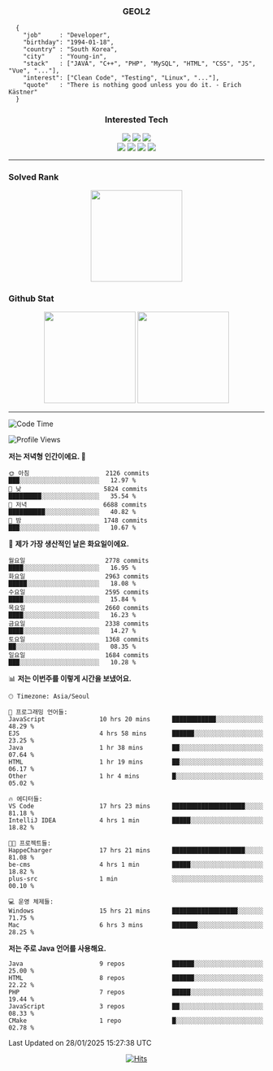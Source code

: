 <div align="center">

  ### GEOL2
</div>

```
  {
    "job"     : "Developer",
    "birthday": "1994-01-18",
    "country" : "South Korea",
    "city"    : "Young-in",
    "stack"   : ["JAVA", "C++", "PHP", "MySQL", "HTML", "CSS", "JS", "Vue", "..."],
    "interest": ["Clean Code", "Testing", "Linux", "..."], 
    "quote"   : "There is nothing good unless you do it. - Erich Kästner"
  }
  ```
  
<div align="center">
  
  ### Interested Tech
  
  <img src="https://img.shields.io/badge/Laravel-F05340?style=flat-square&logo=Laravel&logoColor=white">
  <img src="https://img.shields.io/badge/SpringBoot-6DB33F?style=flat-square&logo=SpringBoot&logoColor=white">
  <img src="https://img.shields.io/badge/Express-000000?style=flat-square&logo=Express&logoColor=white">
  <br>
  <img src="https://img.shields.io/badge/Three.js-000000?style=flat-square&logo=Three.js&logoColor=white">
  <img src="https://img.shields.io/badge/JavaScript-F7DF1E?style=flat-square&logo=JavaScript&logoColor=black">
  <img src="https://img.shields.io/badge/TypeScript-007acc?style=flat-square&logo=TypeScript&logoColor=black">
  <img src="https://img.shields.io/badge/MySQL-4479A1?style=flat-square&logo=mysql&logoColor=white"><br>

</div>

------------

  ### Solved Rank
  
  <div align="center">
    <img height="180em" src="https://mazassumnida.wtf/api/v2/generate_badge?boj=geol2">
  </div>
  
  ### Github Stat 
  <div align="center">
    <img height="180em" src="https://github-readme-stats-git-masterrstaa-rickstaa.vercel.app/api?username=geol2&show_icons=true&theme=dark">
    <img height="180em" src="https://github-readme-stats-git-masterrstaa-rickstaa.vercel.app/api/top-langs/?username=geol2&show_icons=true&hide=css,scss,html&layout=compact&theme=dark&count_private=true&langs_count=8">
  </div>
  
------------

<!--START_SECTION:waka-->
![Code Time](http://img.shields.io/badge/Code%20Time-3%2C855%20hrs%209%20mins-blue)

![Profile Views](http://img.shields.io/badge/Profile%20Views-0-blue)

**저는 저녁형 인간이에요. 🦉** 

```text
🌞 아침                     2126 commits        ███░░░░░░░░░░░░░░░░░░░░░░   12.97 % 
🌆 낮　                     5824 commits        █████████░░░░░░░░░░░░░░░░   35.54 % 
🌃 저녁                     6688 commits        ██████████░░░░░░░░░░░░░░░   40.82 % 
🌙 밤　                     1748 commits        ███░░░░░░░░░░░░░░░░░░░░░░   10.67 % 
```
📅 **제가 가장 생산적인 날은 화요일이에요.** 

```text
월요일                      2778 commits        ████░░░░░░░░░░░░░░░░░░░░░   16.95 % 
화요일                      2963 commits        █████░░░░░░░░░░░░░░░░░░░░   18.08 % 
수요일                      2595 commits        ████░░░░░░░░░░░░░░░░░░░░░   15.84 % 
목요일                      2660 commits        ████░░░░░░░░░░░░░░░░░░░░░   16.23 % 
금요일                      2338 commits        ████░░░░░░░░░░░░░░░░░░░░░   14.27 % 
토요일                      1368 commits        ██░░░░░░░░░░░░░░░░░░░░░░░   08.35 % 
일요일                      1684 commits        ███░░░░░░░░░░░░░░░░░░░░░░   10.28 % 
```


📊 **저는 이번주를 이렇게 시간을 보냈어요.** 

```text
🕑︎ Timezone: Asia/Seoul

💬 프로그래밍 언어들: 
JavaScript               10 hrs 20 mins      ████████████░░░░░░░░░░░░░   48.29 % 
EJS                      4 hrs 58 mins       ██████░░░░░░░░░░░░░░░░░░░   23.25 % 
Java                     1 hr 38 mins        ██░░░░░░░░░░░░░░░░░░░░░░░   07.64 % 
HTML                     1 hr 19 mins        ██░░░░░░░░░░░░░░░░░░░░░░░   06.17 % 
Other                    1 hr 4 mins         █░░░░░░░░░░░░░░░░░░░░░░░░   05.02 % 

🔥 에디터들: 
VS Code                  17 hrs 23 mins      ████████████████████░░░░░   81.18 % 
IntelliJ IDEA            4 hrs 1 min         █████░░░░░░░░░░░░░░░░░░░░   18.82 % 

🐱‍💻 프로젝트들: 
HappeCharger             17 hrs 21 mins      ████████████████████░░░░░   81.08 % 
be-cms                   4 hrs 1 min         █████░░░░░░░░░░░░░░░░░░░░   18.82 % 
plus-src                 1 min               ░░░░░░░░░░░░░░░░░░░░░░░░░   00.10 % 

💻 운영 체제들: 
Windows                  15 hrs 21 mins      ██████████████████░░░░░░░   71.75 % 
Mac                      6 hrs 3 mins        ███████░░░░░░░░░░░░░░░░░░   28.25 % 
```

**저는 주로 Java 언어를 사용해요.** 

```text
Java                     9 repos             ██████░░░░░░░░░░░░░░░░░░░   25.00 % 
HTML                     8 repos             ██████░░░░░░░░░░░░░░░░░░░   22.22 % 
PHP                      7 repos             █████░░░░░░░░░░░░░░░░░░░░   19.44 % 
JavaScript               3 repos             ██░░░░░░░░░░░░░░░░░░░░░░░   08.33 % 
CMake                    1 repo              █░░░░░░░░░░░░░░░░░░░░░░░░   02.78 % 
```




 Last Updated on 28/01/2025 15:27:38 UTC
<!--END_SECTION:waka-->

<div align="center">
  
  [![Hits](https://hits.seeyoufarm.com/api/count/incr/badge.svg?url=https%3A%2F%2Fgithub.com%2Fgeol2&count_bg=%2379C83D&title_bg=%23555555&icon=myspace.svg&icon_color=%23E7E7E7&title=hits&edge_flat=false)](https://hits.seeyoufarm.com)
  
</div>

<!--
**Geol2/Geol2** is a ✨ _special_ ✨ repository because its `README.md` (this file) appears on your GitHub profile.

Here are some ideas to get you started:
- 🔭 I’m currently working on ...
- 🌱 I’m currently learning ...
- 👯 I’m looking to collaborate on ...
- 🤔 I’m looking for help with ...
- 💬 Ask me about ...
- 📫 How to reach me: ...
- 😄 Pronouns: ...
- ⚡ Fun fact: ...
-->
